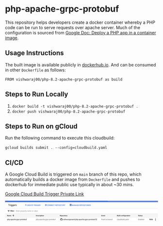 # php-apache-grpc-protobuf
This repository helps developers create a docker container whereby a PHP code can be run to serve requests over apache server. Much of the configuration is sourced from [Google Doc: Deploy a PHP app in a container image](https://cloud.google.com/run/docs/quickstarts/build-and-deploy/deploy-php-service).


## Usage Instructions

The built image is available publicly in [dockerhub.io](https://hub.docker.com/repository/docker/vishwaraj00/php-8.2-apache-grpc-protobuf).
And can be consumed in other `Dockerfile` as follows:

```
FROM vishwaraj00/php-8.2-apache-grpc-protobuf as build
```

## Steps to Run Locally

1. `docker build -t vishwaraj00/php-8.2-apache-grpc-protobuf .`
2. `docker push vishwaraj00/php-8.2-apache-grpc-protobuf`


## Steps to Run on gCloud

Run the following command to execute this cloudbuild:

`gcloud builds submit . --config=cloudbuild.yaml`

## CI/CD

A Google Cloud Build is triggered on `main` branch of this repo, which automatically builds a docker image from `Dockerfile` and pushes to dockerhub for immediate public use typically in about ~30 mins.

[Google Cloud Build Trigger Private Link](https://console.cloud.google.com/cloud-build/triggers/edit/cf4c7004-3cf2-46fc-a594-8c21e02a9704?project=968036764985)

![Cloud Trigger Settings](./Cloud-Trigger-Settings.png)

